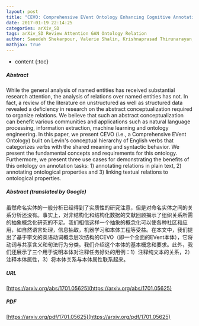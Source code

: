 ```yaml
---
layout: post
title: "CEVO: Comprehensive EVent Ontology Enhancing Cognitive Annotation"
date: 2017-01-19 22:14:25
categories: arXiv_SD
tags: arXiv_SD Review Attention GAN Ontology Relation
author: Saeedeh Shekarpour, Valerie Shalin, Krishnaprasad Thirunarayan, Amit P. Sheth
mathjax: true
---
```


* content
{:toc}

##### Abstract
While the general analysis of named entities has received substantial research attention, the analysis of relations over named entities has not. In fact, a review of the literature on unstructured as well as structured data revealed a deficiency in research on the abstract conceptualization required to organize relations. We believe that such an abstract conceptualization can benefit various communities and applications such as natural language processing, information extraction, machine learning and ontology engineering. In this paper, we present CEVO (i.e., a Comprehensive EVent Ontology) built on Levin's conceptual hierarchy of English verbs that categorizes verbs with the shared meaning and syntactic behavior. We present the fundamental concepts and requirements for this ontology. Furthermore, we present three use cases for demonstrating the benefits of this ontology on annotation tasks: 1) annotating relations in plain text, 2) annotating ontological properties and 3) linking textual relations to ontological properties.

##### Abstract (translated by Google)
虽然命名实体的一般分析已经得到了实质性的研究注意，但是对命名实体之间的关系分析还没有。事实上，对非结构化和结构化数据的文献回顾揭示了组织关系所需的抽象概念化研究的不足。我们相信这样一个抽象的概念化可以使各种社区和应用，如自然语言处理，信息抽取，机器学习和本体工程等受益。在本文中，我们提出了基于李文的英语动词概念层次结构的CEVO（即一个全面的EVent本体），它将动词与共享含义和句法行为分类。我们介绍这个本体的基本概念和要求。此外，我们还展示了三个用于说明本体对注释任务好处的用例：1）注释纯文本的关系，2）注释本体属性，3）将本体关系与本体属性联系起来。

##### URL
[https://arxiv.org/abs/1701.05625](https://arxiv.org/abs/1701.05625)

##### PDF
[https://arxiv.org/pdf/1701.05625](https://arxiv.org/pdf/1701.05625)

